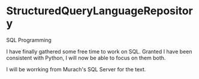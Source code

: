 # StructuredQueryLanguageRepository
SQL Programming

I have finally gathered some free time to work on SQL. Granted I have been consistent with Python, I will now be able to focus on them both. 

I will be worrking from Murach's SQL Server for the text.
